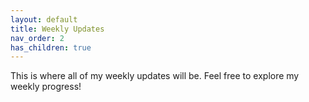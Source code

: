 ```yaml
---
layout: default
title: Weekly Updates
nav_order: 2
has_children: true
---
```

This is where all of my weekly updates will be. Feel free to explore my weekly progress!
